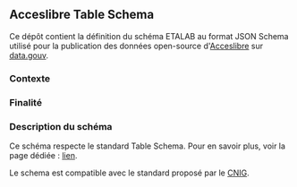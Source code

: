 ## Acceslibre Table Schema

Ce dépôt contient la définition du schéma ETALAB au format JSON Schema utilisé pour la publication des données open-source d'[Acceslibre](https://acceslibre.beta.gouv.fr) sur [data.gouv](https://data.gouv.fr).

### Contexte
### Finalité
### Description du schéma
Ce schéma respecte le standard Table Schema. Pour en savoir plus, voir la page dédiée : [lien](https://github.com/betagouv/Aidants_Connect_Carto/wiki/Sch%C3%A9ma-%3A-introduction-%C3%A0-Table-Schema).

Le schema est compatible avec le standard proposé par le [CNIG](http://cnig.gouv.fr/).
